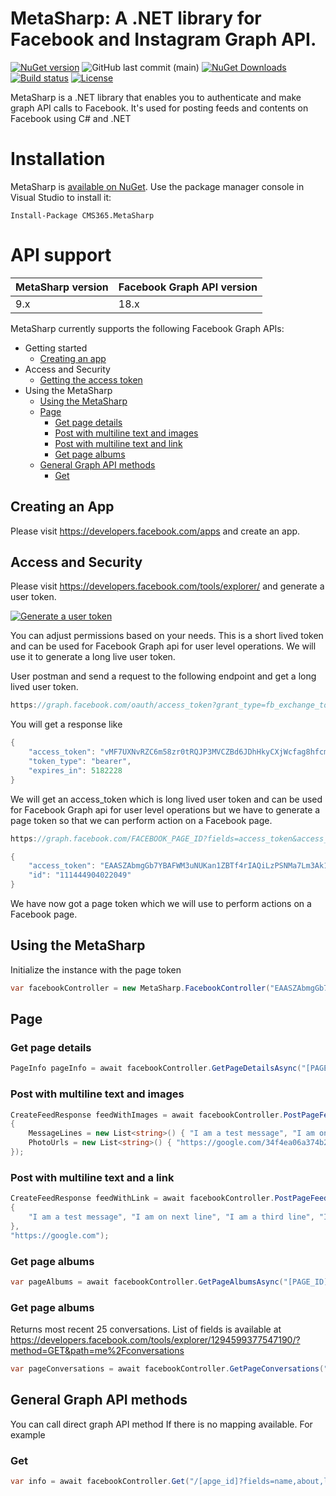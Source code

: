 # MetaSharp: A .NET library for Facebook and Instagram Graph API.
[![NuGet version](https://img.shields.io/nuget/v/CMS365.MetaSharp.svg?maxAge=3600)](https://www.nuget.org/packages/CMS365.MetaSharp/)
![GitHub last commit (main)](https://img.shields.io/github/last-commit/CMS365-PTY-LTD/MetaSharp/main.svg?logo=github)
[![NuGet Downloads](https://img.shields.io/nuget/dt/CMS365.MetaSharp.svg?logo=nuget)](https://www.nuget.org/packages/CMS365.MetaSharp/)
[![Build status](https://img.shields.io/azure-devops/build/cms-365/MetaSharp/8.svg?logo=azuredevops)](https://cms-365.visualstudio.com/MetaSharp/_build?definitionId=7)
[![License](https://img.shields.io/badge/license-MIT-green)](./LICENSE)

MetaSharp is a .NET library that enables you to authenticate and make graph API calls to Facebook. It's used for posting feeds and contents on Facebook using C# and .NET
# Installation
MetaSharp is [available on NuGet](https://www.nuget.org/packages/CMS365.MetaSharp/). Use the package manager
console in Visual Studio to install it:

```pwsh
Install-Package CMS365.MetaSharp
```
# API support

| MetaSharp version    | Facebook Graph API version |
| -------------------- | ---------------------------|
| 9.x                  | 18.x                       |

MetaSharp currently supports the following Facebook Graph APIs:

-   Getting started
    -   [Creating an app](#creating-an-app)
-   Access and Security
    -   [Getting the access token](#access-and-security)
-   Using the MetaSharp
    -   [Using the MetaSharp](#using-the-MetaSharp)
    -   [Page](#page)
        -   [Get page details](#get-page-details)
        -   [Post with multiline text and images](#post-with-multiline-text-and-images)
        -   [Post with multiline text and link](#post-with-multiline-text-and-a-link)
        -   [Get page albums](#get-page-albums)
    -   [General Graph API methods](#general-graph-api-methods)
        -   [Get](#get)

## Creating an App

Please visit https://developers.facebook.com/apps and create an app.

## Access and Security

Please visit https://developers.facebook.com/tools/explorer/ and generate a user token.

[![Generate a user token](https://i.imgur.com/a2WvGaH.png)](https://developers.facebook.com/tools/explorer/)

You can adjust permissions based on your needs. This is a short lived token and can be used for Facebook Graph api for user level operations. We will use it to generate a long live user token.

User postman and send a request to the following endpoint and get a long lived user token.

```C#
https://graph.facebook.com/oauth/access_token?grant_type=fb_exchange_token&client_id=APP_CLIENT_ID&client_secret=APP_CLIENT_SECRET&fb_exchange_token=YOUR_SHORT_LIVED_USER_TOKEN_HERE
```
You will get a response like 
```C#
{
    "access_token": "vMF7UXNvRZC6m58zr0tRQJP3MVCZBd6JDhHkyCXjWcfag8hfcmjImn85B2YPZAUYK4eirj9ZA0ZAsp1TocZD",
    "token_type": "bearer",
    "expires_in": 5182228
}
```
We will get an access_token which is long lived user token and can be used for Facebook Graph api for user level operations but we have to generate a page token so that we can perform action on a Facebook page.
```C#
https://graph.facebook.com/FACEBOOK_PAGE_ID?fields=access_token&access_token=LONG_LIVED_USER_TOKEN
```

```C#
{
    "access_token": "EAASZAbmgGb7YBAFWM3uNUKan1ZBTf4rIAQiLzPSNMa7Lm3Ak1R8tNAVwsORl0LZAcPNEURzFgl6",
    "id": "111444904022049"
}
```
We have now got a page token which we will use to perform actions on a Facebook page.

## Using the MetaSharp
 Initialize the instance with the page token
```C#
var facebookController = new MetaSharp.FacebookController("EAASZAbmgGb7YBAFWM3uNUKan1ZBTf4rIAQiLzPSNMa7Lm3Ak1R8tNAVwsORl0LZAcPNEURzFgl6");
```

## Page
### Get page details
```C#
PageInfo pageInfo = await facebookController.GetPageDetailsAsync("[PAGE_ID]");
```
### Post with multiline text and images
```C#
CreateFeedResponse feedWithImages = await facebookController.PostPageFeedAsync("[PAGE_ID]", new MetaSharp.Entities.Page.PageFeedRequestContent()
{
    MessageLines = new List<string>() { "I am a test message", "I am on next line", "https://google.com" },
    PhotoUrls = new List<string>() { "https://google.com/34f4ea06a374b216cb1c778a0d1810c6_480x.jpg?v=1684836648" }
});
```
### Post with multiline text and a link
```C#
CreateFeedResponse feedWithLink = await facebookController.PostPageFeedAsync("[PAGE_ID]",new List<string>() 
{ 
    "I am a test message", "I am on next line", "I am a third line", "I am a fourth line"
},
"https://google.com");
```
### Get page albums
```C#
var pageAlbums = await facebookController.GetPageAlbumsAsync("[PAGE_ID]", string fields = "");
```
### Get page albums
Returns most recent 25 conversations.
List of fields is available at https://developers.facebook.com/tools/explorer/1294599377547190/?method=GET&path=me%2Fconversations
```C#
var pageConversations = await facebookController.GetPageConversations("[PAGE_ID]", string fields = "");
```
## General Graph API methods
You can call direct graph API method If there is no mapping available. For example
### Get
```C#
var info = await facebookController.Get("/[apge_id]?fields=name,about,link,cover");
```